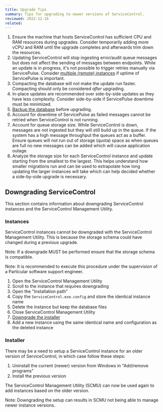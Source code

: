 ```yaml
---
title: Upgrade Tips
summary: Tips for upgrading to newer versions of ServiceControl.
reviewed: 2022-12-16
related:
---
```


1. Ensure the machine that hosts ServiceControl has sufficient CPU and RAM resources during upgrades. Consider temporarily adding more vCPU and RAM until the upgrade completes and afterwards trim down the resources.
1. Updating ServiceControl will stop ingesting error/audit queue messages but does not affect the sending of messages between endpoints. While an update is in progress, it's not possible to trigger retries manually via ServicePulse. Consider [multiple (remote) instances](/servicecontrol/servicecontrol-instances/remotes.md) if uptime of ServicePulse is important.
1. Compacting the database will not make the update run faster. Compacting should only be considered *after* upgrading.
1. In-place updates are recommended over side-by-side updates as they have less complexity. Consider side-by-side if ServicePulse downtime must be minimized.
1. [Backup the database](/servicecontrol/backup-sc-database.md) before upgrading.
1. Account for downtime of ServicePulse as failed messages cannot be retried when ServiceControl is not running.
1. Account for queue storage size. While ServiceControl is down, messages are not ingested but they will still build up in the queue. If the system has a high message throughput the queues act as a buffer. Ensure queues will not run out of storage (quota) space as when queues are full no new messages can be added which will cause application outage.
1. Analyze the storage size for each ServiceControl instance and update starting from the smallest to the largest. This helps understand how smaller migrations run and can be used to extrapolate how long updating the larger instances will take which can help decided whether a side-by-side upgrade is necessary.


## Downgrading ServiceControl

This section contains information about downgrading ServiceControl instances and the ServiceControl Management Utility.

### Instances

ServiceControl instances cannot be downgraded with the ServiceControl Management Utility. This is because the storage schema could have changed during a previous upgrade.

Note: If a downgrade MUST be performed ensure that the storage schema is compatible.

Note: It is recommended to execute this procedure under the supervision of a Particular software support engineer.

1. Open the ServiceControl Management Utility
2. Scroll to the instance that requires downgrading
3. Open the "Installation path"
4. Copy the `ServiceControl.exe.config` and store the identical instance name
5. Delete the instance but keep the database files
6. Close ServiceControl Management Utility
7. [Downgrade the installer](#downgrading-servicecontrol-installer)
8. Add a new instance using the same identical name and configuration as the deleted instance

### Installer

There may be a need to setup a ServiceControl instance for an older version of ServiceControl, in which case follow these steps:

1. Uninstall the current (newer) version from Windows in "Add/remove programs"
2. Install the previous version

The ServiceControl Management Utility (SCMU) can now be used again to add instances based on the older version.

Note: Downgrading the setup can results in SCMU not being able to manage newer instance versions.
